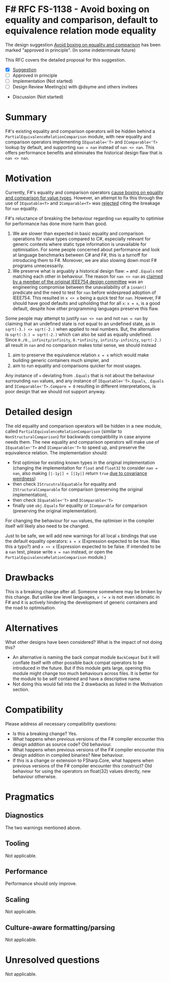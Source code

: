 # F# RFC FS-1138 - Avoid boxing on equality and comparison, default to equivalence relation mode equality

The design suggestion [Avoid boxing on equality and comparison](https://github.com/fsharp/fslang-suggestions/issues/1280) has been marked "approved in principle". (In some indeterminate future)

This RFC covers the detailed proposal for this suggestion.

- [x] [Suggestion](https://github.com/fsharp/fslang-suggestions/issues/1280)
- [ ] Approved in principle
- [ ] Implementation (Not started)
- [ ] Design Review Meeting(s) with @dsyme and others invitees
- Discussion (Not started)

# Summary

F#'s existing equality and comparison operators will be hidden behind a `PartialEquivalenceRelationComparison` module, with new equality and comparison operators implementing `IEquatable<'T>` and `IComparable<'T>` lookup by default, and supporting `nan = nan` instead of `nan <> nan`. This offers performance benefits and eliminates the historical design flaw that is `nan <> nan`.

# Motivation

Currently, F#'s equality and comparison operators [cause boxing on equality and comparison for value types](https://github.com/dotnet/fsharp/issues/526). However, an attempt to fix this through the use of `IEquatable<T>` and `IComparable<T>` was [rejected](https://github.com/dotnet/fsharp/pull/9404) citing the breakage for `nan` equality.

F#'s reluctance of breaking the behaviour regarding `nan` equality to optimise for performance has done more harm than good.

1. We are slower than expected in basic equality and comparison operations for value types compared to C#, especially relevant for generic contexts where static type information is unavailable for optimisation. For some people concerned about performance and look at language benchmarks between C# and F#, this is a turnoff for introducing them to F#. Moreover, we are also slowing down most F# programs unnecessarily.
2. We preserve what is arguably a historical design flaw: `=` and `.Equals` not matching each other in behaviour. The reason for `nan <> nan` as [claimed by a member of the original IEEE754 design committee](https://stackoverflow.com/a/1573715/5429648) was an engineering compromise between the unavailability of a `isnan()` predicate and the need to test for `nan` before widespread adoption of IEEE754. This resulted in `x <> x` being a quick test for `nan`. However, F# should have good defaults and upholding that for all `x`: `x = x`, is a good default, despite how other programming languages preserve this flaw.

Some people may attempt to justify `nan <> nan` and not `nan = nan` by claiming that an undefined state is not equal to an undefined state, as in `sqrt(-3.) <> sqrt(-2.)` when applied to real numbers. But, the alternative is `sqrt(-3.) = sqrt(-2.)` which can also be said as equally undefined. Since `0./0.`, `infinity/infinity`, `0.*infinity`, `infinity-infinity`, `sqrt(-2.)` all result in `nan` and no comparison makes total sense, we should instead
1. aim to preserve the equivalence relation `x = x` which would make building generic containers much simpler, and
2. aim to run equality and comparisons quicker for most usages.

Any instance of `=` deviating from `.Equals` that is not about the behaviour surrounding `nan` values, and any instance of `IEquatable<'T>.Equals`, `.Equals` and `IComparable<'T>.Compare = 0` resulting in different interpretations, is poor design that we should not support anyway.

# Detailed design

The old equality and comparison operators will be hidden in a new module, called `PartialEquivalenceRelationComparison` (similar to `NonStructuralComparison`) for backwards compatibility in case anyone needs them. The new equality and comparison operators will make use of `IEquatable<'T>` and `IComparable<'T>` to speed up, and preserve the equivalence relation. The implementation should:
- first optimise for existing known types in the original implementation (changing the implementation for `float` and `float32` to consider `nan = nan`, also making `[|-1y|] < [|1y|]` return `true` [due to covariance weirdness](https://github.com/dotnet/fsharp/pull/9404#issuecomment-642914149))
- then check `IStrucutralEquatable` for equality and `IStructuralComparable` for comparison (preserving the original implementation),
- then check `IEquatable<'T>` and `IComparable<'T>`
- finally use `obj.Equals` for equality or `IComparable` for comparison (preserving the original implementation).

For changing the behaviour for `nan` values, the optimiser in the compiler itself will likely also need to be changed.

Just to be safe, we will add new warnings for all local `x` bindings that use the default equality operators: `x = x` (Expression expected to be true. Was this a typo?) and `x <> x` (Expression expected to be false. If intended to be a `nan` test, please write `x = nan` instead, or open the `PartialEquivalenceRelationComparison` module.)

# Drawbacks

This is a breaking change after all. Someone somewhere may be broken by this change. But unlike low level languages, `x != x` is not even idiomatic in F# and it is actively hindering the development of generic containers and the road to optimisation.

# Alternatives

What other designs have been considered? What is the impact of not doing this?

- An alternative is naming the back compat module `BackCompat` but it will conflate itself with other possible back compat operators to be introduced in the future. But if this module gets large, opening this module might change too much behaviours across files. It is better for the module to be self contained and have a descriptive name.
- Not doing this would fall into the 2 drawbacks as listed in the Motivation section.

# Compatibility

Please address all necessary compatibility questions:

* Is this a breaking change? Yes.
* What happens when previous versions of the F# compiler encounter this design addition as source code? Old behaviour.
* What happens when previous versions of the F# compiler encounter this design addition in compiled binaries? New behaviour.
* If this is a change or extension to FSharp.Core, what happens when previous versions of the F# compiler encounter this construct? Old behaviour for using the operators on float(32) values directly, new behaviour otherwise.

# Pragmatics

## Diagnostics

The two warnings mentioned above.

## Tooling

Not applicable.

## Performance

Performance should only improve.

## Scaling

Not applicable.

## Culture-aware formatting/parsing

Not applicable.

# Unresolved questions

Not applicable.